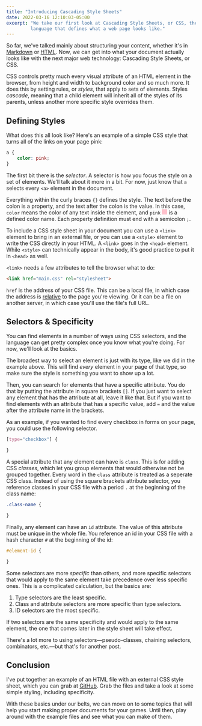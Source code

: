 ```yaml
---
title: "Introducing Cascading Style Sheets"
date: 2022-03-16 12:10:03-05:00
excerpt: "We take our first look at Cascading Style Sheets, or CSS, the
         language that defines what a web page looks like."
---
```


So far, we've talked mainly about structuring your content, whether it's in
[Markdown] or [HTML]. Now, we can get into what your document actually looks
like with the next major web technology: Cascading Style Sheets, or CSS.

CSS controls pretty much every visual attribute of an HTML element in the
browser, from height and width to background color and so much more. It does
this by setting rules, or <dfn title="style">styles</dfn>, that apply to sets
of elements. Styles <dfn title="style">cascade</dfn>, meaning that a child
element will inherit all of the styles of its parents, unless another more
specific style overrides them.

## Defining Styles
What does this all look like? Here's an example of a simple CSS style that
turns all of the links on your page pink:

```css
a {
    color: pink;
}
```

The first bit there is the <dfn title="selector">selector</dfn>. A selector is
how you focus the style on a set of elements. We'll talk about it more in a
bit. For now, just know that `a` selects every `<a>` element in the document.

Everything within the curly braces `{}` defines the style. The text before the
colon is a property, and the text after the colon is the value. In this case,
`color` means the color of any text inside the element, and `pink` <span style=
"display: inline-block; height: 1em; width: 1em; background: pink"></span> is a
defined color name. Each property definition must end with a semicolon `;`.

To include a CSS style sheet in your document you can use a `<link>` element to
bring in an external file, or you can use a `<style>` element to write the CSS
directly in your HTML. A `<link>` goes in the `<head>` element. While `<style>`
can technically appear in the body, it's good practice to put it in `<head>` as
well.

`<link>` needs a few attributes to tell the browser what to do:

```html
<link href="main.css" rel="stylesheet">
```

`href` is the address of your CSS file. This can be a local file, in which case
the address is [relative] to the page you're viewing. Or it can be a file on
another server, in which case you'll use the file's full URL.

## Selectors & Specificity
You can find elements in a number of ways using CSS selectors, and the language
can get pretty complex once you know what you're doing. For now, we'll look at
the basics.

The broadest way to select an element is just with its type, like we did in the
example above. This will find _every_ element in your page of that type, so
make sure the style is something you want to show up a lot.

Then, you can search for elements that have a specific attribute. You do that
by putting the attribute in square brackets `[]`. If you just want to select
any element that has the attribute at all, leave it like that. But if you want
to find elements with an attribute that has a specific value, add `=` and the
value after the attribute name in the brackets.

As an example, if you wanted to find every checkbox in forms on your page, you
could use the following selector.

```css
[type="checkbox"] {

}
```

A special attribute that any element can have is `class`. This is for adding
CSS <dfn title="class">classes</dfn>, which let you group elements that would
otherwise not be grouped together. Every word in the `class` attribute is
treated as a seperate CSS class. Instead of using the square brackets attribute
selector, you reference classes in your CSS file with a period `.` at the
beginning of the class name:

```css
.class-name {

}
```

Finally, any element can have an `id` attribute. The value of this attribute
must be unique in the whole file. You reference an id in your CSS file with a
hash character `#` at the beginning of the id:

```css
#element-id {

}
```

Some selectors are more <dfn title="specificity">specific</dfn> than others,
and more specific selectors that would apply to the same element take
precedence over less specific ones. This is a complicated calculation, but the
basics are:

1. Type selectors are the least specific.
2. Class and attribute selectors are more specific than type selectors.
3. ID selectors are the most specific.

If two selectors are the same specificity and would apply to the same
element, the one that comes later in the style sheet will take effect.

There's a lot more to using selectors—pseudo-classes, chaining selectors,
combinators, etc.—but that's for another post.

## Conclusion
I've put together an example of an HTML file with an external CSS style sheet,
which you can grab at [GitHub]. Grab the files and take a look at some simple
styling, including specificity.

With these basics under our belts, we can move on to some topics that will help
you start making proper documents for your games. Until then, play around with
the example files and see what you can make of them.

<!-- Links & References -->
[Markdown]: posts/writing-in-markdown/
[HTML]: posts/first-look-html/
[relative]: https://www.w3schools.com/html/html_filepaths.asp
[GitHub]: https://github.com/ham2anv/coding-character-sheets/tree/main/examples/introducing-css
